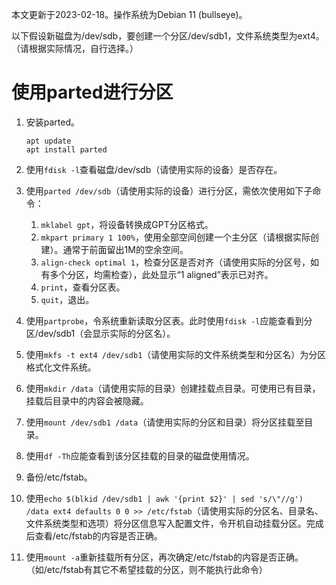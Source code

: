 本文更新于2023-02-18。操作系统为Debian 11 (bullseye)。

以下假设新磁盘为/dev/sdb，要创建一个分区/dev/sdb1，文件系统类型为ext4。（请根据实际情况，自行选择。）

# 使用parted进行分区

1. 安装parted。

	```shell
	apt update
	apt install parted
	```
1. 使用`fdisk -l`查看磁盘/dev/sdb（请使用实际的设备）是否存在。
1. 使用`parted /dev/sdb`（请使用实际的设备）进行分区，需依次使用如下子命令：

	1. `mklabel gpt`，将设备转换成GPT分区格式。
	1. `mkpart primary 1 100%`，使用全部空间创建一个主分区（请根据实际创建）。通常于前面留出1M的空余空间。
	1. `align-check optimal 1`，检查分区是否对齐（请使用实际的分区号，如有多个分区，均需检查），此处显示“1 aligned”表示已对齐。
	1. `print`，查看分区表。
	1. `quit`，退出。
1. 使用`partprobe`，令系统重新读取分区表。此时使用`fdisk -l`应能查看到分区/dev/sdb1（会显示实际的分区名）。
1. 使用`mkfs -t ext4 /dev/sdb1`（请使用实际的文件系统类型和分区名）为分区格式化文件系统。
1. 使用`mkdir /data`（请使用实际的目录）创建挂载点目录。可使用已有目录，挂载后目录中的内容会被隐藏。
1. 使用`mount /dev/sdb1 /data`（请使用实际的分区和目录）将分区挂载至目录。
1. 使用`df -Th`应能查看到该分区挂载的目录的磁盘使用情况。
1. 备份/etc/fstab。
1. 使用`echo $(blkid /dev/sdb1 | awk '{print $2}' | sed 's/\"//g') /data ext4 defaults 0 0 >> /etc/fstab`（请使用实际的分区名、目录名、文件系统类型和选项）将分区信息写入配置文件，令开机自动挂载分区。完成后查看/etc/fstab的内容是否正确。
1. 使用`mount -a`重新挂载所有分区，再次确定/etc/fstab的内容是否正确。（如/etc/fstab有其它不希望挂载的分区，则不能执行此命令）
